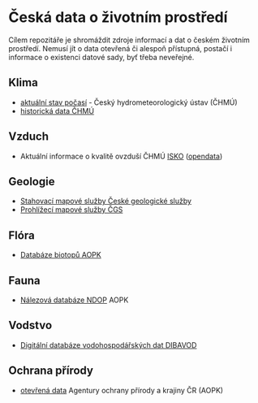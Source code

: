 # Česká data o životním prostředí

Cílem repozitáře je shromáždit zdroje informací a dat o českém životním prostředí. Nemusí jít o data otevřená či alespoň přístupná, postačí i informace o existenci datové sady, byť třeba neveřejné. 

## Klima
 + [aktuální stav počasí](http://portal.chmi.cz/aktualni-situace/aktualni-stav-pocasi/ceska-republika/souhrnny-prehled) - Český hydrometeorologický ústav (ČHMÚ)
 + [historická data ČHMÚ](http://portal.chmi.cz/historicka-data/pocasi/denni-data)
## Vzduch
 + Aktuální informace o kvalitě ovzduší ČHMÚ [ISKO](http://www.geology.cz/extranet/mapy/mapy-online/wms) ([opendata](http://portal.chmi.cz/files/portal/docs/uoco/web_generator/aqindex_cze.json))
## Geologie
 + [Stahovací mapové služby České geologické služby](http://www.geology.cz/extranet/mapy/mapy-online/stahovaci-sluzby)
 + [Prohlížecí mapové služby ČGS](http://www.geology.cz/extranet/mapy/mapy-online/wms)
## Flóra
 + [Databáze biotopů AOPK](https://portal.nature.cz/publik_syst/ctihtmlpage.php?what=1035&nabidka=zabalitModul&modulID=161)
## Fauna
 + [Nálezová databáze NDOP](https://portal.nature.cz/publik_syst/ctihtmlpage.php?what=1021&nabidka=rozbalitModul&modulID=21) AOPK
## Vodstvo
 + [Digitální databáze vodohospodářských dat DIBAVOD](http://www.dibavod.cz/)
## Ochrana přírody
 + [otevřená data](http://gis-aopkcr.opendata.arcgis.com/) Agentury ochrany přírody a krajiny ČR (AOPK)